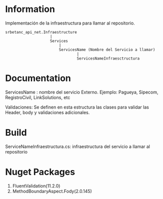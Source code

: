 # Information
Implementación de la infraestructura para llamar al repositorio.

	srbetanc_api_net.Infraestructure						
						|
						Services						
							|
							ServicesName (Nombre del Servicio a llamar)
									|
									ServicesNameInfraesctructura

# Documentation
ServicesName : nombre del servicio Externo. Ejemplo: Pagueya, Sipecom, RegistroCivil, LinkSolutions, etc

Validaciones: Se definen en esta estructura las clases para validar las Header, body y validaciones adicionales.

# Build 
ServiceNameInfraestructura.cs: infraestructura del servicio a llamar al repositorio


# Nuget Packages
1.  FluentValidation(11.2.0)
2.  MethodBoundaryAspect.Fody(2.0.145)